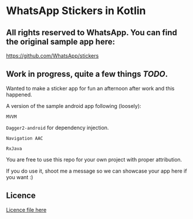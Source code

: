 # WhatsApp Stickers in Kotlin

## All rights reserved to WhatsApp. You can find the original sample app here:
https://github.com/WhatsApp/stickers

## Work in progress, quite a few things *TODO*.


Wanted to make a sticker app for fun an afternoon after work and this happened.

A version of the sample android app following (loosely):

`MVVM`

`Dagger2-android` for dependency injection.

`Navigation AAC`

`RxJava`


You are free to use this repo for your own project with proper attribution.

If you do use it, shoot me a message so we can showcase your app here if you want :)


## Licence
[Licence file here](https://github.com/CostaFot/android--whatsapp-stickers-kotlin/blob/master/LICENSE)
